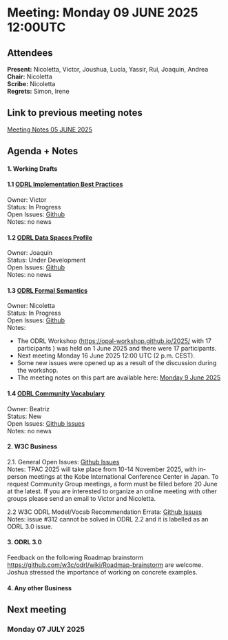 # Meeting:  Monday 09 JUNE 2025 12:00UTC

## Attendees

**Present:**  Nicoletta, Victor, Joushua, Lucía, Yassir, Rui, Joaquin, Andrea 
**Chair:** Nicoletta      
**Scribe:** Nicoletta  
**Regrets:** Simon, Irene

## Link to previous meeting notes

[Meeting Notes 05 JUNE 2025](meeting-2025-05-05.md)

## Agenda + Notes

#### 1. Working Drafts   


#### 1.1 [ODRL Implementation Best Practices](https://w3c.github.io/odrl/bp/)
Owner: Victor  
Status: In Progress  
Open Issues: [Github](https://github.com/w3c/odrl/issues?q=is%3Aissue+is%3Aopen+label%3A%22Implementation+Best+Practices%22)  
Notes: no news
 
 
#### 1.2 [ODRL Data Spaces Profile](https://w3c.github.io/odrl/profile-dataspaces/)
Owner: Joaquin  
Status: Under Development  
Open Issues: [Github](https://github.com/w3c/odrl/issues?q=is%3Aissue+is%3Aopen+label%3A%22Data+Spaces%22)  
Notes: no news


#### 1.3 [ODRL Formal Semantics](https://w3c.github.io/odrl/formal-semantics/)
Owner: Nicoletta  
Status: In Progress  
Open Issues: [Github](https://github.com/w3c/odrl/issues?q=is%3Aissue+is%3Aopen+label%3A%22Formal+Semantics%22)  
Notes: 
- The ODRL Workshop (https://opal-workshop.github.io/2025/ with 17 participants ) was held on 1 June 2025 and there were 17 participants.
- Next meeting Monday 16 June 2025 12:00 UTC (2 p.m. CEST).
- Some new issues were opened up as a result of the discussion during the workshop.
- The meeting notes on this part are available here: [Monday 9 June 2025](https://github.com/w3c/odrl/blob/master/formal-semantics/meetings/meeting-2025-06-09.md)

 
#### 1.4 [ODRL Community Vocabulary](https://w3c.github.io/odrl/community-vocab/)
Owner: Beatriz  
Status: New  
Open Issues: [Github Issues](https://github.com/w3c/odrl/issues?q=is%3Aissue+is%3Aopen+label%3A%22Community+Vocabulary%22)   
Notes: no news


#### 2. W3C Business

2.1. General Open Issues: [Github Issues](https://github.com/w3c/odrl/issues?q=is%3Aissue+is%3Aopen+label%3AW3C)   
Notes: TPAC 2025 will take place from 10-14 November 2025, with in-person meetings at the Kobe International Conference Center in
Japan. To request Community Group meetings, a form must be filled before 20 June at the latest.
If you are interested to organize an online meeting with other groups please send an email to Victor and Nicoletta.


2.2 W3C ODRL Model/Vocab Recommendation Errata: [Github Issues](https://github.com/w3c/poe/issues?q=is%3Aissue+is%3Aopen+label%3AErratumRaised)  
Notes: issue #312 cannot be solved in ODRL 2.2 and it is labelled as an ODRL 3.0 issue.
 
#### 3. ODRL 3.0

Feedback on the following Roadmap brainstorm https://github.com/w3c/odrl/wiki/Roadmap-brainstorm are welcome.
Joshua stressed the importance of working on concrete examples. 
   
#### 4. Any other Business


## Next meeting

### Monday 07 JULY 2025

